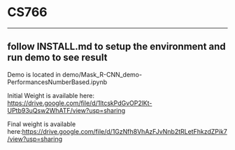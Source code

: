# CS766
------
follow INSTALL.md to setup the environment and run demo to see result
------------------
Demo is located in demo/Mask_R-CNN_demo-PerformancesNumberBased.ipynb

Initial Weight is available here: https://drive.google.com/file/d/1ltcskPdGvOP2lKt-UPtb93uQsw2WhATF/view?usp=sharing

Final weight is available here:https://drive.google.com/file/d/1GzNfh8VhAzFJvNnb2tRLetFhkzdZPik7/view?usp=sharing
